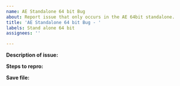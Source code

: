 ```yaml
---
name: AE Standalone 64 bit Bug
about: Report issue that only occurs in the AE 64bit standalone.
title: 'AE Standalone 64 bit Bug - '
labels: Stand alone 64 bit
assignees: ''

---
```


**Description of issue:** 

**Steps to repro:** 

**Save file:**
